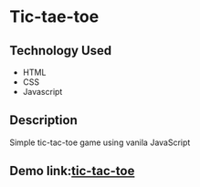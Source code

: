 # Tic-tae-toe

## Technology Used
- HTML
- CSS
- Javascript

## Description
Simple tic-tac-toe game using vanila JavaScript

## Demo link:[tic-tac-toe](https://tic-tac-tae-pj.netlify.app/)
